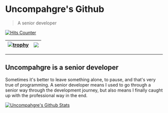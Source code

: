 # Uncompahgre's Github

> A senior developer

[![Hits Counter](https://hits.seeyoufarm.com/api/count/incr/badge.svg?url=https%3A%2F%2Fgithub.com%2FUnoph&count_bg=%2379C83D&title_bg=%23555555&icon=&icon_color=%23E7E7E7&title=visits&edge_flat=false)](https://hits.seeyoufarm.com)

| <a href="https://github.com/Unoph" title="trophy"><img align="center" src="https://github-profile-trophy.vercel.app/?username=Unoph&column=3" alt="trophy" /></a> | <a href="https://github.com/Unoph"><img align="center" src="https://github-readme-stats.vercel.app/api/top-langs/?username=Unoph&layout=compact&theme=discord_old_blurple&hide_border=true" /></a> |
| ------------- | ------------- |

---

## Uncompahgre is a senior developer

Sometimes it's better to leave something alone, to pause, and that's very true of programming. A senior developer means I used to go through a senior way through the development journey, but also means I finally caught up with the professional way in the end.

[![Uncompahgre's Github Stats](https://github-readme-stats.vercel.app/api?username=Unoph&count_private=true&theme=discord_old_blurple&show_icons=true)](https://github.com/Unoph)
